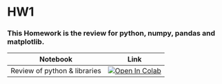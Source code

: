 # HW1

### This Homework is the review for python, numpy, pandas and matplotlib.

Notebook | Link
-------- | ----------
Review of python & libraries | [![Open In Colab](https://colab.research.google.com/assets/colab-badge.svg)](https://colab.research.google.com/drive/1fbe0GqU3cU8v1io-yw9-tgnreVSQ73qS?usp=sharing)